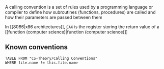 A calling convention is a set of rules used by a programming language or compiler to define how subroutines (functions, procedures) are called and how their parameters are passed between them

In [[8086|x86 architectures]], `EAX` is the register storing the return value of a [[function (computer science)|function (computer science)]] 

## Known conventions

```dataview
TABLE FROM "CS-Theory/Calling Conventions"
WHERE file.name != this.file.name
```